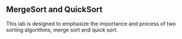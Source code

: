 ## MergeSort and QuickSort
This lab is designed to emphasize the importance and process of two sorting algorithms, merge sort and quick sort.
